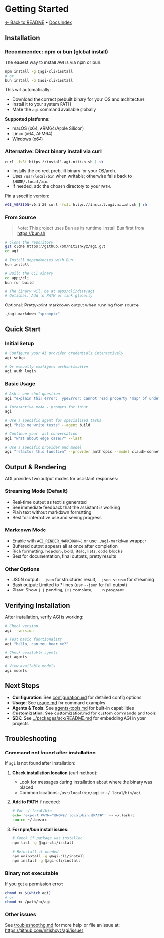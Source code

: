 # Getting Started

[← Back to README](../README.md) • [Docs Index](./index.md)

## Installation

### Recommended: npm or bun (global install)

The easiest way to install AGI is via npm or bun:

```bash
npm install -g @agi-cli/install
# or
bun install -g @agi-cli/install
```

This will automatically:
- Download the correct prebuilt binary for your OS and architecture
- Install it to your system PATH
- Make the `agi` command available globally

**Supported platforms:**
- macOS (x64, ARM64/Apple Silicon)
- Linux (x64, ARM64)
- Windows (x64)

### Alternative: Direct binary install via curl

```bash
curl -fsSL https://install.agi.nitish.sh | sh
```

- Installs the correct prebuilt binary for your OS/arch.
- Uses `/usr/local/bin` when writable; otherwise falls back to `$HOME/.local/bin`.
- If needed, add the chosen directory to your `PATH`.

Pin a specific version:

```bash
AGI_VERSION=v0.1.29 curl -fsSL https://install.agi.nitish.sh | sh
```

### From Source

> Note: This project uses Bun as its runtime. Install Bun first from https://bun.sh

```bash
# Clone the repository
git clone https://github.com/nitishxyz/agi.git
cd agi

# Install dependencies with Bun
bun install

# Build the CLI binary
cd apps/cli
bun run build

# The binary will be at apps/cli/dist/agi
# Optional: Add to PATH or link globally
```

Optional: Pretty-print markdown output when running from source

```bash
./agi-markdown "<prompt>"
```

## Quick Start

### Initial Setup

```bash
# Configure your AI provider credentials interactively
agi setup

# Or manually configure authentication
agi auth login
```

### Basic Usage

```bash
# Ask a one-shot question
agi "explain this error: TypeError: Cannot read property 'map' of undefined"

# Interactive mode - prompts for input
agi

# Use a specific agent for specialized tasks
agi "help me write tests" --agent build

# Continue your last conversation
agi "what about edge cases?" --last

# Use a specific provider and model
agi "refactor this function" --provider anthropic --model claude-sonnet-4
```

## Output & Rendering

AGI provides two output modes for assistant responses:

### Streaming Mode (Default)
- Real-time output as text is generated
- See immediate feedback that the assistant is working
- Plain text without markdown formatting
- Best for interactive use and seeing progress

### Markdown Mode
- Enable with `AGI_RENDER_MARKDOWN=1` or use `./agi-markdown` wrapper
- Buffered output appears all at once after completion
- Rich formatting: headers, bold, italic, lists, code blocks
- Best for documentation, final outputs, pretty results

### Other Options
- JSON output: `--json` for structured result, `--json-stream` for streaming
- Bash output: Limited to 7 lines (use `--json` for full output)
- Plans: Show `[ ]` pending, `[x]` complete, `...` in progress

## Verifying Installation

After installation, verify AGI is working:

```bash
# Check version
agi --version

# Test basic functionality
agi "hello, can you hear me?"

# Check available agents
agi agents

# View available models
agi models
```

## Next Steps

- **Configuration**: See [configuration.md](./configuration.md) for detailed config options
- **Usage**: See [usage.md](./usage.md) for command examples
- **Agents & Tools**: See [agents-tools.md](./agents-tools.md) for built-in capabilities
- **Customization**: See [customization.md](./customization.md) for custom commands and tools
- **SDK**: See [../packages/sdk/README.md](../packages/sdk/README.md) for embedding AGI in your projects

## Troubleshooting

### Command not found after installation

If `agi` is not found after installation:

1. **Check installation location** (curl method):
   - Look for messages during installation about where the binary was placed
   - Common locations: `/usr/local/bin/agi` or `~/.local/bin/agi`

2. **Add to PATH** if needed:
   ```bash
   # For ~/.local/bin
   echo 'export PATH="$HOME/.local/bin:$PATH"' >> ~/.bashrc
   source ~/.bashrc
   ```

3. **For npm/bun install issues**:
   ```bash
   # Check if package was installed
   npm list -g @agi-cli/install
   
   # Reinstall if needed
   npm uninstall -g @agi-cli/install
   npm install -g @agi-cli/install
   ```

### Binary not executable

If you get a permission error:

```bash
chmod +x $(which agi)
# or
chmod +x /path/to/agi
```

### Other issues

See [troubleshooting.md](./troubleshooting.md) for more help, or file an issue at:
https://github.com/nitishxyz/agi/issues
